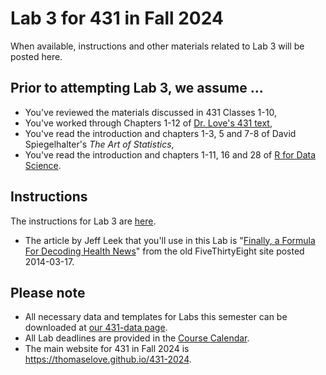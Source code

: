 # Lab 3 for 431 in Fall 2024

When available, instructions and other materials related to Lab 3 will be posted here.

## Prior to attempting Lab 3, we assume ...

- You've reviewed the materials discussed in 431 Classes 1-10, 
- You've worked through Chapters 1-12 of [Dr. Love's 431 text](https://thomaselove.github.io/431-book/),
- You've read the introduction and chapters 1-3, 5 and 7-8 of David Spiegelhalter's *The Art of Statistics*,
- You've read the introduction and chapters 1-11, 16 and 28 of [R for Data Science](https://r4ds.hadley.nz/).

## Instructions

The instructions for Lab 3 are [here](431-lab3.pdf).

- The article by Jeff Leek that you'll use in this Lab is "[Finally, a Formula For Decoding Health News](https://fivethirtyeight.com/features/a-formula-for-decoding-health-news/)" from the old FiveThirtyEight site posted 2014-03-17.

## Please note

- All necessary data and templates for Labs this semester can be downloaded at [our 431-data page](https://github.com/THOMASELOVE/431-data).
- All Lab deadlines are provided in the [Course Calendar](https://thomaselove.github.io/431-2025/calendar.html).
- The main website for 431 in Fall 2024 is <https://thomaselove.github.io/431-2024>.

